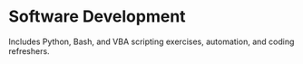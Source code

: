 # Software Development

Includes Python, Bash, and VBA scripting exercises, automation, and coding refreshers.